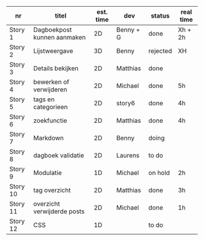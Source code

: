 nr      | titel                       | est. time | dev        | status   | real time |
--------|-----------------------------|-----------|------------|----------|-----------|  
Story 1 | Dagboekpost kunnen aanmaken | 2D        |Benny + G   | done     |Xh + 2h    |
Story 2 | Lijstweergave               | 3D        |Benny       | rejected |XH         |
Story 3 | Details bekijken            | 2D        |Matthias    | done     |           |
Story 4 | bewerken of verwijderen     | 2D        |Michael     | done     |5h         |
Story 5 | tags en categorieen         | 2D        |story6      | done     |4h         |
Story 6 | zoekfunctie                 | 2D        |Matthias    | done     |4h         |
Story 7 | Markdown                    | 2D        |Benny       | doing    |           |
Story 8 | dagboek validatie           | 2D        |Laurens     | to do    |           |
Story 9 | Modulatie                   | 1D        |Michael     | on hold  |2h         |
Story 10| tag overzicht               | 2D        |Matthias    | done     |3h         |
Story 11| overzicht verwijderde posts | 2D        |Michael     | done     |1h         |
Story 12| CSS                         | 1D        |            | to do    |           |
